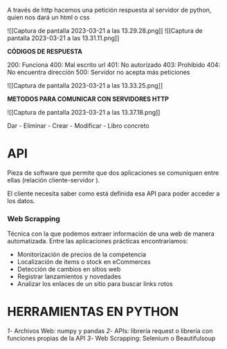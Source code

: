 
A través de http hacemos una petición respuesta al servidor de python, quien nos dará un html o css

![[Captura de pantalla 2023-03-21 a las 13.29.28.png]]
![[Captura de pantalla 2023-03-21 a las 13.31.11.png]]

**CÓDIGOS DE RESPUESTA**

200: Funciona
400: Mal escrito url
401: No autorizado
403: Prohibido
404: No encuentra dirección
500: Servidor no acepta más peticiones

![[Captura de pantalla 2023-03-21 a las 13.33.25.png]]

**METODOS PARA COMUNICAR CON SERVIDORES HTTP**

![[Captura de pantalla 2023-03-21 a las 13.37.18.png]]

Dar - Eliminar - Crear - Modificar - Libro concreto


# API 

Pieza de software que permite que dos aplicaciones se comuniquen entre ellas (relación cliente-servidor ).

El cliente necesita saber como está definida esa API para poder acceder a los datos.


### Web Scrapping

Técnica con la que podemos extraer información de una web de manera automatizada.
Entre las aplicaciones prácticas encontraríamos:
- Monitorización de precios de la competencia
- Localización de items o stock en eCommerces
- Detección de cambios en sitios web
- Registrar lanzamientos y novedades
- Analizar los enlaces de un sitio para buscar links rotos


# HERRAMIENTAS EN PYTHON

*1*- Archivos Web: numpy y pandas
*2*- APIs: librería request o librería con funciones propias de la API
*3*- Web Scrapping: Selenium o Beautifulsoup







